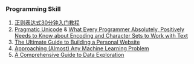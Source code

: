 ### Programming Skill

1. [正则表达式30分钟入门教程](http://deerchao.net/tutorials/regex/regex.htm)
2. [Pragmatic Unicode](http://nedbatchelder.com/text/unipain.html) & [What Every Programmer Absolutely, Positively Needs to Know about Encoding and Character Sets to Work with Text](http://kunststube.net/encoding/)
3. [The Ultimate Guide to Building a Personal Website](https://collegeinfogeek.com/personal-website/)
4. [Approaching (Almost) Any Machine Learning Problem](http://blog.kaggle.com/2016/07/21/approaching-almost-any-machine-learning-problem-abhishek-thakur/)
5. [A Comprehensive Guide to Data Exploration](https://www.analyticsvidhya.com/blog/2016/01/guide-data-exploration/)


